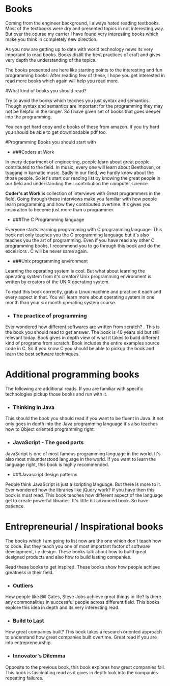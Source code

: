 # Books
Coming from the engineer background, I always hated reading textbooks. Most of the textbooks were dry and presented topics in not interesting way. But over the course my carrier I have found very interesting books which make you think in completely new direction.

As you now are getting up to date with world technology news its very important to read books. Books distill the best practices of craft and gives very depth the understanding of the topics.

The books presented are here like starting points to the interesting and fun programming books. After reading few of these, I hope you get interested in read more books which again will help you read more.

#What kind of books you should read?

Try to avoid the books which teaches you just syntax and semantics. Though syntax and semantics are important for the programming they may not be helpful in the longer. So I have given set of books that goes deeper into the programming.

You can get hard copy and e books of these from amazon. If you try hard you should be able to get downloadable pdf too.

#Programming Books you should start with

* ###Coders at Work

In every department of engineering, people learn about great people contributed to the field. In music, every one will learn about Beethoven, or tyagaraj in karnatic music. Sadly in our field, we hardly know about the those people. So let's start our reading list by knowing the great people in our field and understanding their contribution the computer science.

**Coder's at Work** is collection of interviews with Great programmers in the field. Going through these interviews make you familiar with how people learn programming and how they contributed overtime. It's gives you inspiration to become just more than a programmer.

* ###The C Programming language

Everyone starts learning programming with C programming language. This book not only teaches you the C programming language but it's also teaches you the art of programming. Even if you have read any other C programming books, I recommend you to go through this book and do the excelsiors . C will be never same again.


* ###Unix programming environment

Learning the operating system is cool. But what about learning the operating system from it's creator? Unix programming environment is written by creators of the UNIX operating system.

To read this book correctly, grab a Linux machine and practice it each and every aspect in that. You will learn more about operating system in one month than your six month operating system course.

* ###  The practice of programming

Ever wondered how different softwares are written from scratch? . This is the book you should read to get answer. The book is 40 years old but still relevant today. Book gives in depth view of what it takes to build different kind of programs from scratch. Book includes the entire examples source code in C. So if you know C you should be able to pickup the book and learn the best software techniques.


# Additional programming books

The following are additional reads. If you are familiar with specific technologies pickup those books and run with it.

* ### Thinking in Java

This should the book you should read if you want to be fluent in Java. It not only goes in depth into the Java programming language it's also teaches how to Object oriented programming right.

* ### JavaScript - The good parts

JavaScript is one of most famous programming language in the world. It's also most misunderstood language in the world. If you want to learn the language right, this book is highly recommended.

* ###Javascript design patterns

People think JavaScript is just a scripting language. But there is more to it. Ever wondered how the libraries like jQuery work? If you have then this book is must read. This book teaches how different aspect of the language gel to create powerful libraries. It's little bit advanced book. So have patience.


# Entrepreneurial / Inspirational books
The books which I am going to list now are the one which don't teach how to code. But they teach you one of most important factor of software development, i.e design. These books talk about how to build great designed products and also how to build lasting companies.

Read these books to get inspired. These books show how people achieve greatness in their field.


* ### Outliers

How people like Bill Gates, Steve Jobs achieve great things in life?
Is there any commonalities in successful people across different field. This books explore this idea in depth and its very interesting read.

* ### Build to Last

How great companies built? This book takes a research oriented approach to understand how great companies built overtime. Great read if you are into entrepreneurship.

* ### Innovator's Dilemma

Opposite to the previous book, this book explores how great companies fail. This book is fascinating read as it gives in depth look into the companies repeating failures.













